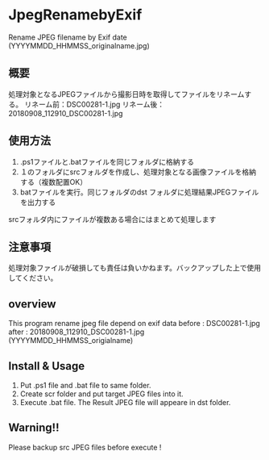 # JpegRenamebyExif
Rename JPEG filename by Exif date (YYYYMMDD_HHMMSS_originalname.jpg)

## 概要
処理対象となるJPEGファイルから撮影日時を取得してファイルをリネームする。
リネーム前：DSC00281-1.jpg
リネーム後：20180908_112910_DSC00281-1.jpg

## 使用方法
1. .ps1ファイルと.batファイルを同じフォルダに格納する
2. １のフォルダにsrcフォルダを作成し、処理対象となる画像ファイルを格納する（複数配置OK）
3. batファイルを実行。同じフォルダのdst フォルダに処理結果JPEGファイルを出力する

srcフォルダ内にファイルが複数ある場合にはまとめて処理します

## 注意事項
処理対象ファイルが破損しても責任は負いかねます。バックアップした上で使用してください。


## overview
This program rename jpeg file depend on exif data
before : DSC00281-1.jpg
after  : 20180908_112910_DSC00281-1.jpg (YYYYMMDD_HHMMSS_origialname)

## Install & Usage
1. Put .ps1 file and .bat file to same folder.
2. Create scr folder and put target JPEG files into it.
3. Execute .bat file. The Result JPEG file will appeare in dst folder.

## Warning!!
Please backup src JPEG files before execute !
